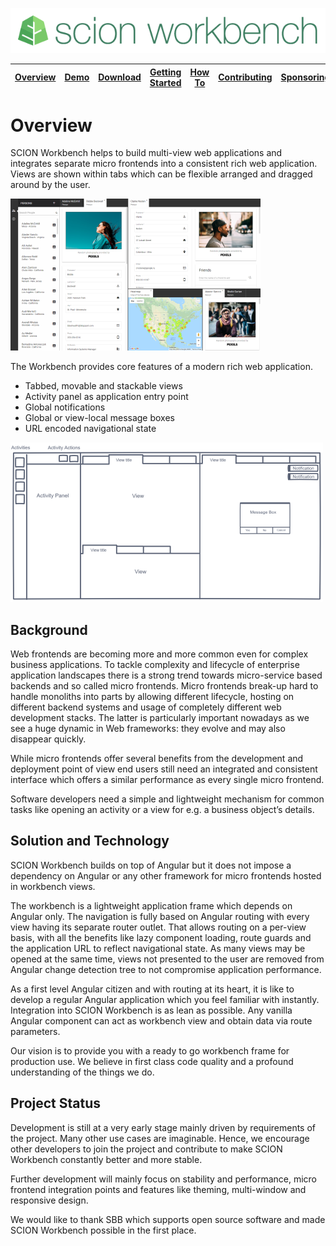 ![SCION Workbench](/resources/site/logo/scion-workbench-banner.png)

[Overview][menu-overview] | [Demo][menu-demo] | [Download][menu-download] | [Getting Started][menu-getting-started] | [How To][menu-how-to] | [Contributing][menu-contributing] | [Sponsoring][menu-sponsoring] | [Links][menu-links]
|---|---|---|---|---|---|---|---|

# Overview

SCION Workbench helps to build multi-view web applications and integrates separate micro frontends into a consistent rich web application. Views are shown within tabs which can be flexible arranged and dragged around by the user.

<a href="https://github.com/SchweizerischeBundesbahnen/scion-workbench/raw/master/resources/site/pics/workbench-large.png">![SCION Workbench](/resources/site/pics/workbench-small.png)</a>

The Workbench provides core features of a modern rich web application.
-	Tabbed, movable and stackable views
-	Activity panel as application entry point
-	Global notifications 
-	Global or view-local message boxes
-	URL encoded navigational state

<a href="https://github.com/SchweizerischeBundesbahnen/scion-workbench/raw/master/resources/site/pics/workbench-sketch-large.png">![SCION Workbench Features](/resources/site/pics/workbench-sketch-small.png)</a>

## Background
Web frontends are becoming more and more common even for complex business applications. To tackle complexity and lifecycle of enterprise application landscapes there is a strong trend towards micro-service based backends and so called micro frontends. Micro frontends break-up hard to handle monoliths into parts by allowing different lifecycle, hosting on different backend systems and usage of completely different web development stacks. The latter is particularly important nowadays as we see a huge dynamic in Web frameworks: they evolve and may also disappear quickly.

While micro frontends offer several benefits from the development and deployment point of view end users still need an integrated and consistent interface which offers a similar performance as every single micro frontend.

Software developers need a simple and lightweight mechanism for common tasks like opening an activity or a view for e.g. a business object’s details.

## Solution and Technology
SCION Workbench builds on top of Angular but it does not impose a dependency on Angular or any other framework for micro frontends hosted in workbench views.

The workbench is a lightweight application frame which depends on Angular only. The navigation is fully based on Angular routing with every view having its separate router outlet. That allows routing on a per-view basis, with all the benefits like lazy component loading, route guards and the application URL to reflect navigational state. As many views may be opened at the same time, views not presented to the user are removed from Angular change detection tree to not compromise application performance.

As a first level Angular citizen and with routing at its heart, it is like to develop a regular Angular application which you feel familiar with instantly. Integration into SCION Workbench is as lean as possible. Any vanilla Angular component can act as workbench view and obtain data via route parameters. 

Our vision is to provide you with a ready to go workbench frame for production use. We believe in first class code quality and a profound understanding of the things we do.

## Project Status
Development is still at a very early stage mainly driven by requirements of the project. Many other use cases are imaginable. Hence, we encourage other developers to join the project and contribute to make SCION Workbench constantly better and more stable.

Further development will mainly focus on stability and performance, micro frontend integration points and features like theming, multi-window and responsive design.

We would like to thank SBB which supports open source software and made SCION Workbench possible in the first place.

[menu-overview]: /README.md
[menu-demo]: https://blog.sbb.technology/scion-workbench-demo/#/(view.6:heatmap//view.5:person/79//view.4:person/39//view.3:person/15//view.2:person/38//view.1:person/66//activity:person-list)?viewgrid=eyJpZCI6MSwic2FzaDEiOlsidmlld3BhcnQuMSIsInZpZXcuMSIsInZpZXcuMiIsInZpZXcuMSJdLCJzYXNoMiI6eyJpZCI6Miwic2FzaDEiOlsidmlld3BhcnQuMiIsInZpZXcuMyIsInZpZXcuMyJdLCJzYXNoMiI6eyJpZCI6Mywic2FzaDEiOlsidmlld3BhcnQuNCIsInZpZXcuNiIsInZpZXcuNiJdLCJzYXNoMiI6WyJ2aWV3cGFydC4zIiwidmlldy40Iiwidmlldy40Iiwidmlldy41Il0sInNwbGl0dGVyIjowLjQ4NTk2MTEyMzExMDE1MTEsImhzcGxpdCI6ZmFsc2V9LCJzcGxpdHRlciI6MC41NTk0MjQzMjY4MzM3OTc1LCJoc3BsaXQiOnRydWV9LCJzcGxpdHRlciI6MC4zMjI2Mjc3MzcyMjYyNzczLCJoc3BsaXQiOmZhbHNlfQ%3D%3D
[menu-download]: https://www.npmjs.com/package/@scion/workbench
[menu-getting-started]: /resources/site/getting-started.md
[menu-how-to]: /resources/site/how-to.md
[menu-contributing]: /resources/site/contributing.md
[menu-sponsoring]: /resources/site/sponsors.md
[menu-links]: /resources/site/links.md
